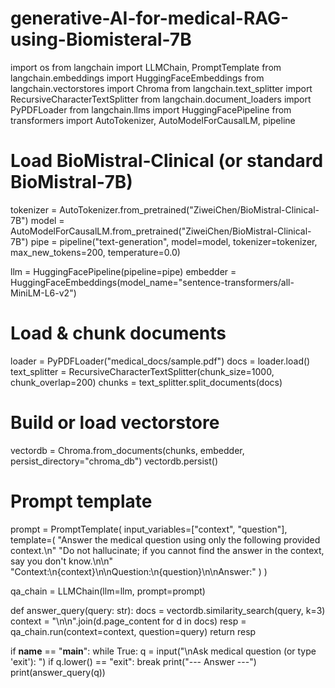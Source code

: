 # generative-AI-for-medical-RAG-using-Biomisteral-7B
import os
from langchain import LLMChain, PromptTemplate
from langchain.embeddings import HuggingFaceEmbeddings
from langchain.vectorstores import Chroma
from langchain.text_splitter import RecursiveCharacterTextSplitter
from langchain.document_loaders import PyPDFLoader
from langchain.llms import HuggingFacePipeline
from transformers import AutoTokenizer, AutoModelForCausalLM, pipeline

# Load BioMistral‑Clinical (or standard BioMistral‑7B)
tokenizer = AutoTokenizer.from_pretrained("ZiweiChen/BioMistral-Clinical-7B")
model = AutoModelForCausalLM.from_pretrained("ZiweiChen/BioMistral-Clinical-7B")
pipe = pipeline("text-generation", model=model, tokenizer=tokenizer, max_new_tokens=200, temperature=0.0)

llm = HuggingFacePipeline(pipeline=pipe)
embedder = HuggingFaceEmbeddings(model_name="sentence-transformers/all-MiniLM-L6-v2")

# Load & chunk documents
loader = PyPDFLoader("medical_docs/sample.pdf")
docs = loader.load()
text_splitter = RecursiveCharacterTextSplitter(chunk_size=1000, chunk_overlap=200)
chunks = text_splitter.split_documents(docs)

# Build or load vectorstore
vectordb = Chroma.from_documents(chunks, embedder, persist_directory="chroma_db")
vectordb.persist()

# Prompt template
prompt = PromptTemplate(
    input_variables=["context", "question"],
    template=(
        "Answer the medical question using only the following provided context.\n"
        "Do not hallucinate; if you cannot find the answer in the context, say you don't know.\n\n"
        "Context:\n{context}\n\nQuestion:\n{question}\n\nAnswer:"
    )
)

qa_chain = LLMChain(llm=llm, prompt=prompt)

def answer_query(query: str):
    docs = vectordb.similarity_search(query, k=3)
    context = "\n\n".join(d.page_content for d in docs)
    resp = qa_chain.run(context=context, question=query)
    return resp

if __name__ == "__main__":
    while True:
        q = input("\nAsk medical question (or type 'exit'): ")
        if q.lower() == "exit":
            break
        print("--- Answer ---")
        print(answer_query(q))
